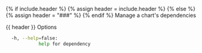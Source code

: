 {% if include.header %}
{% assign header = include.header %}
{% else %}
{% assign header = "###" %}
{% endif %}
Manage a chart's dependencies

{{ header }} Options

```bash
  -h, --help=false:
            help for dependency
```

